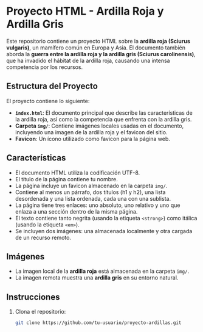 # Proyecto HTML - Ardilla Roja y Ardilla Gris

Este repositorio contiene un proyecto HTML sobre la **ardilla roja (Sciurus vulgaris)**, un mamífero común en Europa y Asia. El documento también aborda la **guerra entre la ardilla roja y la ardilla gris (Sciurus carolinensis)**, que ha invadido el hábitat de la ardilla roja, causando una intensa competencia por los recursos.

## Estructura del Proyecto

El proyecto contiene lo siguiente:

- **`index.html`**: El documento principal que describe las características de la ardilla roja, así como la competencia que enfrenta con la ardilla gris. 
- **Carpeta `img/`**: Contiene imágenes locales usadas en el documento, incluyendo una imagen de la ardilla roja y el favicon del sitio.
- **Favicon**: Un ícono utilizado como favicon para la página web.
  
## Características

- El documento HTML utiliza la codificación UTF-8.
- El título de la página contiene tu nombre.
- La página incluye un favicon almacenado en la carpeta `img/`.
- Contiene al menos un párrafo, dos títulos (h1 y h2), una lista desordenada y una lista ordenada, cada una con una sublista.
- La página tiene tres enlaces: uno absoluto, uno relativo y uno que enlaza a una sección dentro de la misma página.
- El texto contiene tanto negrita (usando la etiqueta `<strong>`) como itálica (usando la etiqueta `<em>`).
- Se incluyen dos imágenes: una almacenada localmente y otra cargada de un recurso remoto.
  
## Imágenes

- La imagen local de la **ardilla roja** está almacenada en la carpeta `img/`.
- La imagen remota muestra una **ardilla gris** en su entorno natural.

## Instrucciones

1. Clona el repositorio:
   ```bash
   git clone https://github.com/tu-usuario/proyecto-ardillas.git
